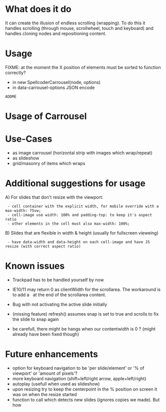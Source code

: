 # What does it do

It can create the illusion of endless scrolling (wrapping).
To do this it handles scrolling (through mouse, scrollwheel, touch and keyboard) and handles cloning nodes and repositioning content.


# Usage

FIXME: at the moment the X position of elements must be sorted to function correctly?


- in new SpellcoderCarrousel(node, options)
- in data-carrousel-options JSON encode


```
ADDME
```

# Usage of Carrousel


# Use-Cases

- as image carrousel (horizontal strip with images which wrap/repeat)
- as slideshow
- grid/masonry of items which wraps


# Additional suggestions for usage

A) For slides that don't resize with the viewport:

     - cell container with the explicit width, for mobile override with a max-width: 75vw;
     - cell-image use width: 100% and padding-top: to keep it's aspect ratio
     - other elements in the cell must also max-width: 100%;

B) Slides that are flexible in width & height (usually for fullscreen vieweing)

     - have data-width and data-height on each cell-image and have JS resize (with correct aspect ratio)


# Known issues

- Trackpad has to be handled yourself by now

- IE10/11 may return 0 as clientWidth for the scrollarea.
  The workaround is to add a &nbsp; at the end of the scrollarea content.

- Bug with not activating the active slide initially

- (missing feature) refresh() assumes snap is set to true and scrolls to fix the slide to snap again

- be carefull, there might be hangs when our contentwidth is 0 ? (might already have been fixed though)


# Future enhancements

- option for keyboard navigation to be 'per slide/element' or '% of viewport' or 'amount of pixels'?
- more keyboard navigation (shift+left/right arrow, apple+left/right)
- autoplay (usefull when used as slideshow)
- upon resizing try to keep the centerpoint in the % position on screen it was on when the resize started
- function to call which detects new slides (ignores copies we made). But how 
